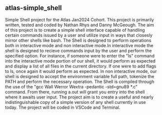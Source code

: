 ## atlas-simple_shell
Simple Shell project for the Atlas Jan2024 Cohort.
This project is primarily written, tested and coded by Nathan Rhys and Danny McGeough.
The aim of this project is to create a simple shell interface capable of handling certain commands issued by a user and utilize input in ways that closesly mirror other shells like bash.
The Shell is designed to perform operations both in interactive mode and non interactive mode.In interactive mode the shell is designed to recieve commands input by the user and perform the specified option. For instance, if someone were to enter the "ls" command into the interactive mode portion of our shell, it would perform as expected and display a list of all files in the current directory. If one were to add flags to ls, once again it would perform as expected. In non interactive mode, our shell is designed to accept the environment variable full path, tokenize the PATH and perform the necessary operation.
The Shell is compiled through the use of the "gcc Wall Werror Wextra -pedantic -std=gnu89 *.c" command. From there, running a.out will grant you entry into the shell where it awaits user input. The project aim is to create a useful and nearly indistinguishable copy of a simple version of any shell currently in use today.
The project will be coded in VSCode and Terminal.